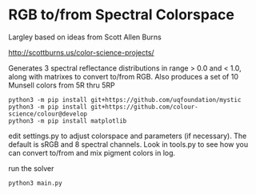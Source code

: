 # RGB to/from Spectral Colorspace

Largley based on ideas from Scott Allen Burns

http://scottburns.us/color-science-projects/

Generates 3 spectral reflectance distributions in range > 0.0 and < 1.0, along with matrixes to convert to/from RGB. Also produces a set of 10 Munsell colors from 5R thru 5RP


```
python3 -m pip install git+https://github.com/uqfoundation/mystic
python3 -m pip install git+https://github.com/colour-science/colour@develop
python3 -m pip install matplotlib
```

edit settings.py to adjust colorspace and parameters (if necessary).  The default is sRGB and 8 spectral channels.  Look in tools.py to see how you can convert to/from and mix pigment colors in log.

run the solver

```
python3 main.py
```
